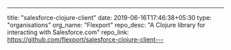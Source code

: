 ---
title: "salesforce-clojure-client"
date: 2019-06-16T17:46:38+05:30
type: "organisations"
org_name: "Flexport"
repo_desc: "A Clojure library for interacting with Salesforce.com"
repo_link: https://github.com/flexport/salesforce-clojure-client---